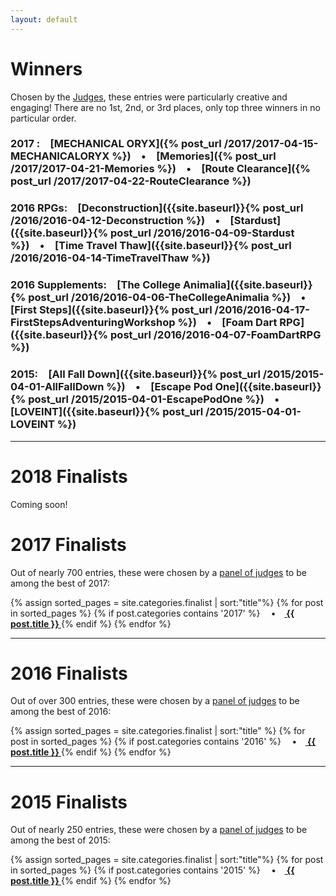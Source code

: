 ```yaml
---
layout: default
---
```


# Winners
Chosen by the [Judges]({{site.baseurl}}/judges), these entries were particularly creative and engaging! There are no 1st, 2nd, or 3rd places, only top three winners in no particular order.

### **2017** :&emsp;[MECHANICAL ORYX]({% post_url /2017/2017-04-15-MECHANICALORYX %})&emsp;•&emsp;[Memories]({% post_url /2017/2017-04-21-Memories %})&emsp;•&emsp;[Route Clearance]({% post_url /2017/2017-04-22-RouteClearance %})

### **2016** RPGs:&emsp;[Deconstruction]({{site.baseurl}}{% post_url /2016/2016-04-12-Deconstruction %})&emsp;•&emsp;[Stardust]({{site.baseurl}}{% post_url /2016/2016-04-09-Stardust %})&emsp;•&emsp;[Time Travel Thaw]({{site.baseurl}}{% post_url /2016/2016-04-14-TimeTravelThaw %})
 
### **2016** Supplements:&emsp;[The College Animalia]({{site.baseurl}}{% post_url /2016/2016-04-06-TheCollegeAnimalia %})&emsp;•&emsp;[First Steps]({{site.baseurl}}{% post_url /2016/2016-04-17-FirstStepsAdventuringWorkshop %})&emsp;•&emsp;[Foam Dart RPG]({{site.baseurl}}{% post_url /2016/2016-04-07-FoamDartRPG %})

### **2015**:&emsp;[All Fall Down]({{site.baseurl}}{% post_url /2015/2015-04-01-AllFallDown %})&emsp;•&emsp;[Escape Pod One]({{site.baseurl}}{% post_url /2015/2015-04-01-EscapePodOne %})&emsp;•&emsp;[LOVEINT]({{site.baseurl}}{% post_url /2015/2015-04-01-LOVEINT %})

<hr>

# 2018 Finalists
Coming soon!

# 2017 Finalists
Out of nearly 700 entries, these were chosen by a [panel of judges]({{site.baseurl}}/judges) to be among the best of 2017:

<p>
{% assign sorted_pages = site.categories.finalist | sort:"title"%}
  {% for post in sorted_pages %}
    {% if post.categories contains '2017' %}
      <strong>&emsp;•&emsp;<a href="{{ post.url }}">
        {{ post.title }}
      </a></strong>
        {% endif %}
  {% endfor %}
</p>

<hr>

# 2016 Finalists
Out of over 300 entries, these were chosen by a [panel of judges]({{site.baseurl}}/judges) to be among the best of 2016:

<p>
{% assign sorted_pages = site.categories.finalist | sort:"title" %}
  {% for post in sorted_pages %}
    {% if post.categories contains '2016' %}
      <strong>&emsp;•&emsp;<a href="{{ post.url }}">
        {{ post.title }}
      </a></strong>
        {% endif %}
  {% endfor %}
</p>

<hr>

# 2015 Finalists
Out of nearly 250 entries, these were chosen by a [panel of judges]({{site.baseurl}}/judges) to be among the best of 2015:

<p>
{% assign sorted_pages = site.categories.finalist | sort:"title"%}
  {% for post in sorted_pages %}
    {% if post.categories contains '2015' %}
      <strong>&emsp;•&emsp;<a href="{{ post.url }}">
        {{ post.title }}
      </a></strong>
        {% endif %}
  {% endfor %}
</p>
